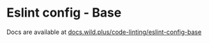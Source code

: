 # Eslint config - Base

Docs are available at [docs.wild.plus/code-linting/eslint-config-base](https://docs.wild.plus/code-linting/eslint-config-base)